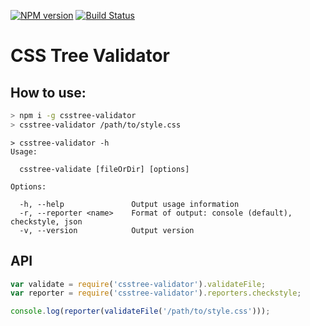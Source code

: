[![NPM version](https://img.shields.io/npm/v/csstree-validator.svg)](https://www.npmjs.com/package/csstree-validator)
[![Build Status](https://travis-ci.org/csstree/csstree-validator.svg?branch=master)](https://travis-ci.org/csstree/csstree-validator)


# CSS Tree Validator

## How to use:

```bash
> npm i -g csstree-validator
> csstree-validator /path/to/style.css
```

```
> csstree-validator -h
Usage:

  csstree-validate [fileOrDir] [options]

Options:

  -h, --help               Output usage information
  -r, --reporter <name>    Format of output: console (default), checkstyle, json
  -v, --version            Output version
```

## API

```js
var validate = require('csstree-validator').validateFile;
var reporter = require('csstree-validator').reporters.checkstyle;

console.log(reporter(validateFile('/path/to/style.css')));
```
